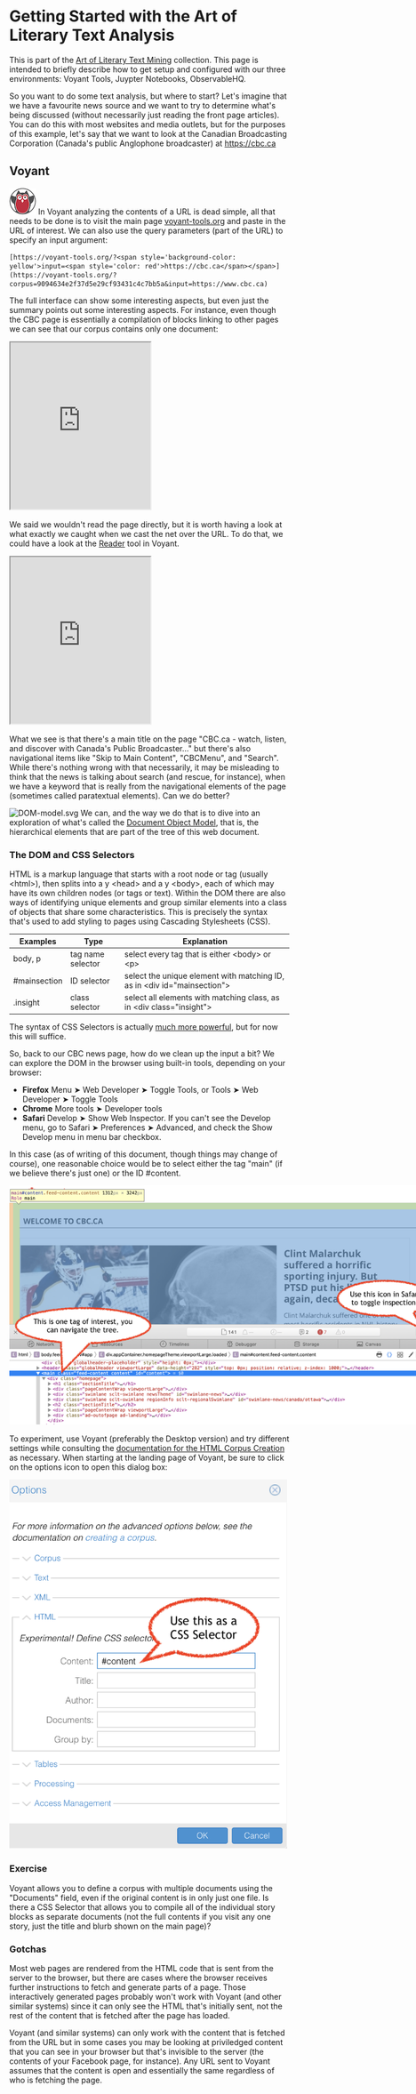 # Getting Started with the Art of Literary Text Analysis

This is part of the [Art of Literary Text Mining](../) collection. This page is intended to briefly describe how to get setup and configured with our three environments: Voyant Tools, Juypter Notebooks, ObservableHQ.

So you want to do some text analysis, but where to start? Let's imagine that we have a favourite news source and we want to try to determine what's being discussed (without necessarily just reading the front page articles). You can do this with most websites and media outlets, but for the purposes of this example, let's say that we want to look at the Canadian Broadcasting Corporation (Canada's public Anglophone broadcaster) at https://cbc.ca

## Voyant

![Voyant](../images/voyant48.png) In Voyant analyzing the contents of a URL is dead simple, all that needs to be done is to visit the main page [voyant-tools.org](https://voyant-tools.org) and paste in the URL of interest. We can also use the query parameters (part of the URL) to specify an input argument:

	[https://voyant-tools.org/?<span style='background-color: yellow'>input=<span style='color: red'>https://cbc.ca</span></span>](https://voyant-tools.org/?corpus=9094634e2f37d5e29cf93431c4c7bb5a&input=https://www.cbc.ca)

The full interface can show some interesting aspects, but even just the summary points out some interesting aspects. For instance, even though the CBC page is essentially a compilation of blocks linking to other pages we can see that our corpus contains only one document:

<iframe src="https://voyant-tools.org/?corpus=9094634e2f37d5e29cf93431c4c7bb5a&input=https://www.cbc.ca&view=summary" style="width: 50%; max-width: 500px; height: 300px"></iframe>

We said we wouldn't read the page directly, but it is worth having a look at what exactly we caught when we cast the net over the URL. To do that, we could have a look at the [Reader](https://voyant-tools.org/docs/#!/guide/reader) tool in Voyant.

<iframe src="https://voyant-tools.org/?corpus=9094634e2f37d5e29cf93431c4c7bb5a&input=https://www.cbc.ca&view=reader" style="width: 50%; max-width: 500px; height: 300px"></iframe>

What we see is that there's a main title on the page "CBC.ca - watch, listen, and discover with Canada's Public Broadcaster…" but there's also navigational items like "Skip to Main Content", "CBCMenu", and "Search". While there's nothing wrong with that necessarily, it may be misleading to think that the news is talking about search (and rescue, for instance), when we have a keyword that is really from the navigational elements of the page (sometimes called paratextual elements). Can we do better?

<img alt="DOM-model.svg" src="//upload.wikimedia.org/wikipedia/commons/thumb/5/5a/DOM-model.svg/220px-DOM-model.svg.png" decoding="async" width="220" height="228" srcset="//upload.wikimedia.org/wikipedia/commons/thumb/5/5a/DOM-model.svg/330px-DOM-model.svg.png 1.5x, //upload.wikimedia.org/wikipedia/commons/thumb/5/5a/DOM-model.svg/440px-DOM-model.svg.png 2x" data-file-width="428" data-file-height="443"> We can, and the way we do that is to dive into an exploration of what's called the [Document Object Model](https://en.wikipedia.org/wiki/Document_Object_Model), that is, the hierarchical elements that are part of the tree of this web document.

### The DOM and CSS Selectors

HTML is a markup language that starts with a root node or tag (usually &lt;html&gt;), then splits into a y &lt;head&gt; and a y &lt;body&gt;, each of which may have its own children nodes (or tags or text). Within the DOM there are also ways of identifying unique elements and group similar elements into a class of objects that share some characteristics. This is precisely the syntax that's used to add styling to pages using Cascading Stylesheets (CSS).

| Examples | Type | Explanation |
|-|-|-|
| body, p | tag name selector | select every tag that is either &lt;body&gt; or &lt;p&gt; |
| #mainsection | ID selector | select the unique element with matching ID, as in &lt;div id="mainsection"&gt; |
| .insight | class selector | select all elements with matching class, as in &lt;div class="insight"&gt; |

The syntax of CSS Selectors is actually [much more powerful](https://en.wikipedia.org/wiki/Cascading_Style_Sheets#Selector), but for now this will suffice.

So, back to our CBC news page, how do we clean up the input a bit? We can explore the DOM in the browser using built-in tools, depending on your browser:

* **Firefox** Menu  ➤ Web Developer ➤ Toggle Tools, or Tools ➤ Web Developer ➤ Toggle Tools
* **Chrome** More tools ➤ Developer tools
* **Safari** Develop ➤ Show Web Inspector. If you can't see the Develop menu, go to Safari ➤ Preferences ➤ Advanced, and check the Show Develop menu in menu bar checkbox. 

In this case (as of writing of this document, though things may change of course), one reasonable choice would be to select either the tag "main" (if we believe there's just one) or the ID #content.

<img src="inspect.png" alt="DOM Inspect" style="max-width: 800px" >

To experiment, use Voyant (preferably the Desktop version) and try different settings while consulting the [documentation for the HTML Corpus Creation](https://voyant-tools.org/docs/#!/guide/corpuscreator-section-html) as necessary. When starting at the landing page of Voyant, be sure to click on the options icon to open this dialog box:

<img src="html-options.png" alt="HTML Options" style="max-width: 500px" >

### Exercise

Voyant allows you to define a corpus with multiple documents using the "Documents" field, even if the original content is in only just one file. Is there a CSS Selector that allows you to compile all of the individual story blocks as separate documents (not the full contents if you visit any one story, just the title and blurb shown on the main page)?

### Gotchas

Most web pages are rendered from the HTML code that is sent from the server to the browser, but there are cases where the browser receives further instructions to fetch and generate parts of a page. Those interactively generated pages probably won't work with Voyant (and other similar systems) since it can only see the HTML that's initially sent, not the rest of the content that is fetched after the page has loaded.

Voyant (and similar systems) can only work with the content that is fetched from the URL but in some cases you may be looking at priviledged content that you can see in your browser but that's invisible to the server (the contents of your Facebook page, for instance). Any URL sent to Voyant assumes that the content is open and essentially the same regardless of who is fetching the page.
